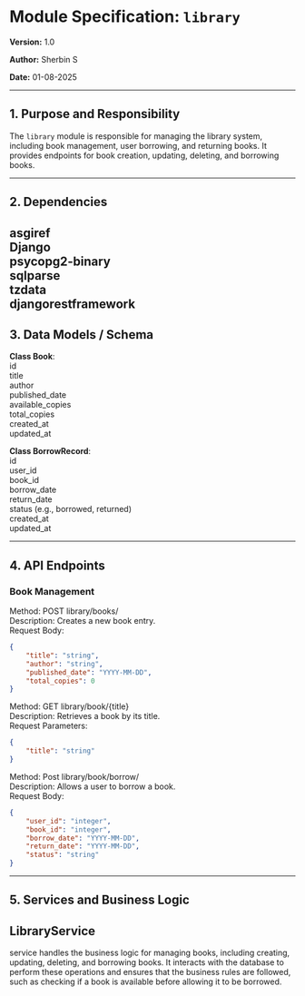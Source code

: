# Module Specification: `library`

**Version:** 1.0

**Author:** Sherbin S

**Date:** 01-08-2025

---

## 1. Purpose and Responsibility
 The `library` module is responsible for managing the library system, including book management, user borrowing, and returning books. It provides endpoints for book creation, updating, deleting, and borrowing books.

---

## 2. Dependencies

asgiref<br />
Django<br />
psycopg2-binary<br />
sqlparse<br />
tzdata<br />
djangorestframework<br />
---

## 3. Data Models / Schema

**Class Book**:<br />
    id<br />
    title<br />
    author<br />
    published_date<br />
    available_copies<br />
    total_copies<br />
    created_at<br />
    updated_at<br />

**Class BorrowRecord**:<br />
    id<br />
    user_id<br />
    book_id<br />
    borrow_date<br />
    return_date<br />
    status (e.g., borrowed, returned)<br />
    created_at<br />
    updated_at<br />

---

## 4. API Endpoints
### Book Management

Method: POST library/books/<br />
Description: Creates a new book entry.<br />
Request Body:
```json
{
    "title": "string",
    "author": "string",
    "published_date": "YYYY-MM-DD",
    "total_copies": 0
}
```

Method: GET library/book/{title}<br />
Description: Retrieves a book by its title.<br />
Request Parameters:
```json
{
    "title": "string"
}
```

Method: Post library/book/borrow/<br />
Description: Allows a user to borrow a book.<br />
Request Body:
```json
{
    "user_id": "integer",
    "book_id": "integer",
    "borrow_date": "YYYY-MM-DD",
    "return_date": "YYYY-MM-DD",
    "status": "string"
}
```
---

## 5. Services and Business Logic

## LibraryService
 service handles the business logic for managing books, including creating, updating, deleting, and borrowing books. It interacts with the database to perform these operations and ensures that the business rules are followed, such as checking if a book is available before allowing it to be borrowed.
 
